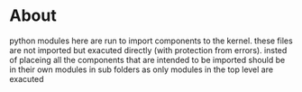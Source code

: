 About
=====
python modules here are run to import components to the kernel. these files
are not imported but exacuted directly (with protection from errors). insted of
placeing all the components that are intended to be imported should be in their
own modules in sub folders as only modules in the top level are exacuted 